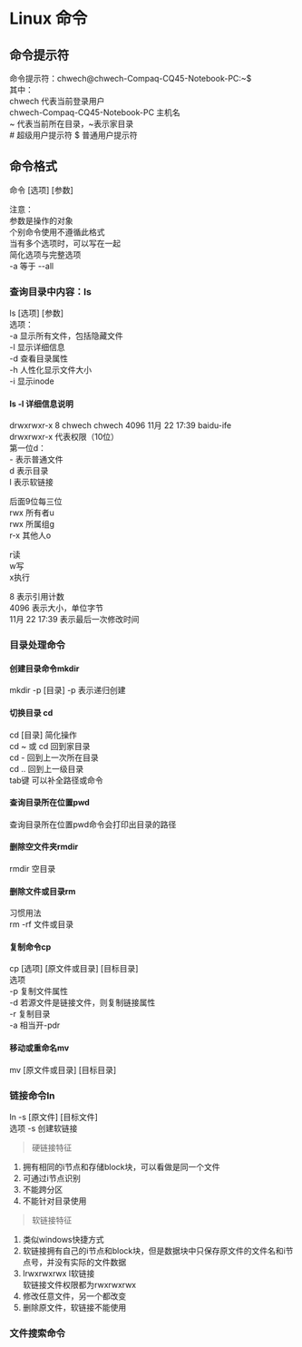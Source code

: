 # Linux 命令
## 命令提示符
命令提示符：chwech@chwech-Compaq-CQ45-Notebook-PC:~$   
其中：  
    chwech  代表当前登录用户  
    chwech-Compaq-CQ45-Notebook-PC   主机名  
    ~  代表当前所在目录，~表示家目录  
    #  超级用户提示符
    $  普通用户提示符
## 命令格式
命令 [选项] [参数]

注意：   
       参数是操作的对象  
       个别命令使用不遵循此格式  
       当有多个选项时，可以写在一起  
       简化选项与完整选项  
       -a 等于 --all
### 查询目录中内容：ls
ls [选项] [参数]  
选项：  
     -a  显示所有文件，包括隐藏文件  
     -l  显示详细信息  
     -d  查看目录属性  
     -h  人性化显示文件大小  
     -i  显示inode 
#### ls -l 详细信息说明
drwxrwxr-x 8 chwech chwech 4096 11月 22 17:39 baidu-ife  
drwxrwxr-x  代表权限（10位）  
第一位d：  
\- 表示普通文件  
d 表示目录  
l 表示软链接
  
后面9位每三位  
rwx 所有者u  
rwx 所属组g  
r-x 其他人o  

r读  
w写  
x执行  
  
8 表示引用计数  
4096  表示大小，单位字节  
11月 22 17:39  表示最后一次修改时间  
### 目录处理命令
#### 创建目录命令mkdir
mkdir -p [目录]
\-p 表示递归创建
#### 切换目录 cd
cd [目录] 
简化操作    
cd ~ 或 cd  回到家目录  
cd -  回到上一次所在目录  
cd ..  回到上一级目录  
tab键 可以补全路径或命令
#### 查询目录所在位置pwd
查询目录所在位置pwd命令会打印出目录的路径

#### 删除空文件夹rmdir
rmdir 空目录
#### 删除文件或目录rm
习惯用法  
rm -rf 文件或目录
#### 复制命令cp
cp [选项] [原文件或目录] [目标目录]  
选项  
-p  复制文件属性  
-d 若源文件是链接文件，则复制链接属性  
-r  复制目录  
-a  相当开-pdr  
#### 移动或重命名mv
mv [原文件或目录] [目标目录]  
### 链接命令ln
ln -s [原文件] [目标文件]  
选项 -s  创建软链接  
> 硬链接特征
1. 拥有相同的i节点和存储block块，可以看做是同一个文件
2. 可通过i节点识别
3. 不能跨分区
4. 不能针对目录使用
> 软链接特征
1. 类似windows快捷方式
2. 软链接拥有自己的i节点和block块，但是数据块中只保存原文件的文件名和i节点号，并没有实际的文件数据
3. lrwxrwxrwx l软链接  
   软链接文件权限都为rwxrwxrwx
4. 修改任意文件，另一个都改变
5. 删除原文件，软链接不能使用
### 文件搜索命令







       

